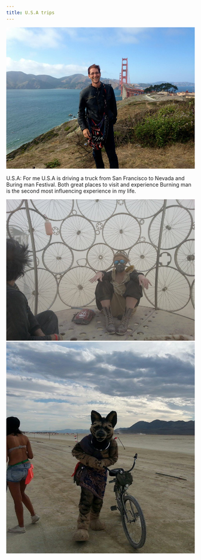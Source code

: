 ```yaml
---
title: U.S.A trips
---
```


![U.S.A](assets/img/travel/trip-7/img1.jpg)

U.S.A: For me U.S.A is driving a truck from San Francisco to Nevada and Buring man Festival.
Both great places to visit and experience 
Burning man is the second most influencing experience in my life.

![U.S.A](assets/img/travel/trip-7/img2.jpg)
![U.S.A](assets/img/travel/trip-7/img3.jpg)
